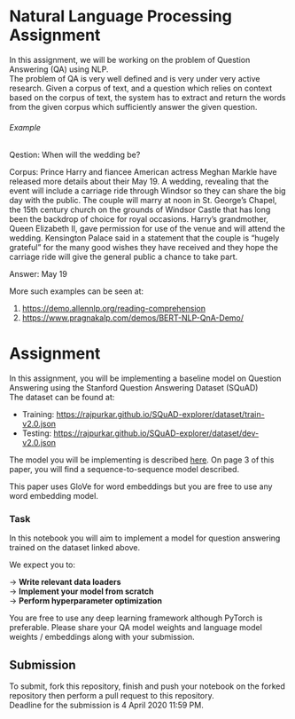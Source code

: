 # Natural Language Processing Assignment

In this assignment, we will be working on the problem of Question Answering (QA) using NLP.  
The problem of QA is very well defined and is very under very active research. Given a corpus of text, and a question which relies on context based on the corpus of text, the system has to extract and return the words from the given corpus which sufficiently answer the given question.

###### Example 

Qestion: When will the wedding be?

Corpus: Prince Harry and fiancee American actress Meghan Markle have released more details about their May 19. A wedding, revealing that the event will include a carriage ride through Windsor so they can share the big day with the public. The couple will marry at noon in St. George’s Chapel, the 15th century church on the grounds of Windsor Castle that has long been the backdrop of choice for royal occasions. Harry’s grandmother, Queen Elizabeth II, gave permission for use of the venue and will attend the wedding. Kensington Palace said in a statement that the couple is “hugely grateful” for the many good wishes they have received and they hope the carriage ride will give the general public a chance to take part.  

Answer: May 19

More such examples can be seen at:  
1) https://demo.allennlp.org/reading-comprehension  
2) https://www.pragnakalp.com/demos/BERT-NLP-QnA-Demo/

# Assignment

In this assignment, you will be implementing a baseline model on Question Answering using the Stanford Question Answering Dataset (SQuAD)  
The dataset can be found at:  
  * Training: https://rajpurkar.github.io/SQuAD-explorer/dataset/train-v2.0.json  
  * Testing: https://rajpurkar.github.io/SQuAD-explorer/dataset/dev-v2.0.json

The model you will be implementing is described [here](https://cs224d.stanford.edu/reports/StrohMathur.pdf). On page 3 of this paper, you will find a sequence-to-sequence model described.

This paper uses GloVe for word embeddings but you are free to use any word embedding model.

### Task  
In this notebook you will aim to implement a model for question answering trained on the dataset linked above.

We expect you to:

-> **Write relevant data loaders**  
-> **Implement your model from scratch**   
-> **Perform hyperparameter optimization**   

You are free to use any deep learning framework although PyTorch is preferable.
Please share your QA model weights and language model weights / embeddings along with your submission.

## Submission 

To submit, fork this repository, finish and push your notebook on the forked repository then perform a pull request to this repository.  
Deadline for the submission is 4 April 2020 11:59 PM.
